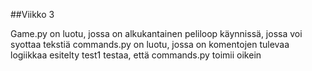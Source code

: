 ##Viikko 3

Game.py on luotu, jossa on alkukantainen peliloop käynnissä, jossa voi syottaa tekstiä
commands.py on luotu, jossa on komentojen tulevaa logiikkaa esitelty
test1 testaa, että commands.py toimii oikein
